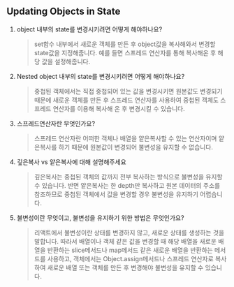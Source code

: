 ## Updating Objects in State

1. object 내부의 state를 변경시키려면 어떻게 해야하나요?

   > set함수 내부에서 새로운 객체를 만든 후 object값을 복사해와서 변경할 state값을 지정해줍니다. 예를 들면 스프레드 연산자를 통해 복사해온 후 해당 값을 설정해줍니다.

2. Nested object 내부의 state를 변경시키려면 어떻게 해야하나요?

   > 중첩된 객체에서는 직접 중첩되어 있는 값을 변경시키면 원본값도 변경되기 때문에 새로운 객체를 만든 후 스프레드 연산자를 사용하여 중첩된 객체도 스프레드 연산자를 이용해 복사해 온 후 변경시킬 수 있습니다.

3. 스프레드연산자란 무엇인가요?

   > 스프레드 연산자란 어떠한 객체나 배열을 얕은복사할 수 있는 연산자이며 얕은복사를 하기 때문에 원본값이 변경되어 불변성을 유지할 수 없습니다.

4. 깊은복사 vs 얕은복사에 대해 설명해주세요

   > 깊은복사는 중첩된 객체의 값까지 전부 복사하는 방식으로 불변성을 유지할 수 있습니다. 반면 얕은복사는 한 depth만 복사하고 원본 데이터의 주소를 참조하므로 중첩된 객체에서 값을 변경할 경우 불변성을 유지하기 어렵습니다.

5. 불변성이란 무엇이고, 불변성을 유지하기 위한 방법은 무엇인가요?
   > 리액트에서 불변성이란 상태를 변경하지 않고, 새로운 상태를 생성하는 것을 말합니다. 따라서 배열이나 객체 같은 값을 변경할 때 해당 배열을 새로운 배열을 반환하는 slice메서드나 map메서드 같은 새로운 배열을 반환하는 메서드를 사용하고, 객체에서는 Object.assign메서드나 스프레드 연산자로 복사하여 새로운 배열 또는 객체를 만든 후 변경해야 불변성을 유지할 수 있습니다.
